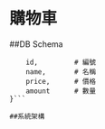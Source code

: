 # 購物車

##DB Schema

```商品{
    id,         # 編號
    name,       # 名稱
    price,      # 價格
    amount      # 數量
}```

##系統架構
